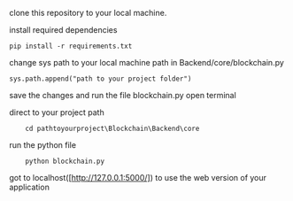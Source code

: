 clone this repository to your local machine.

install required dependencies

    pip install -r requirements.txt

change sys path to your local machine path in Backend/core/blockchain.py

    sys.path.append("path to your project folder")
    
save the changes and run the file blockchain.py
    open terminal
    
direct to your project path 
    
        cd pathtoyourproject\Blockchain\Backend\core
        
run the python file
    
        python blockchain.py
        
got to localhost([http://127.0.0.1:5000/]) to use the web version of your application
